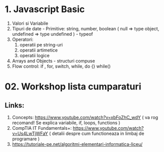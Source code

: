 # 1. Javascript Basic
1. Valori si Variabile
2. Tipuri de date - Primitive: string, number, boolean ( null => type object, undefined => type undefined ) - typeof
3. Operatori:
    1. operatii pe string-uri 
    2. operatii artimetice
    3. operatii logice
4. Arrays and Objects - structuri compuse
5. Flow control: if , for, switch, while, do {} while()


# 02. Workshop lista cumparaturi


## Links:

1. Concepts: https://www.youtube.com/watch?v=xbFoZhC_wdY ( va rog recomand! Se explica variabile, if, loops, functions )
2. CompTIA IT Fundamentals+: https://www.youtube.com/watch?v=Us4LwTjWFaY ( detalii despre cum functioneaza in limbaj de programare )
3. https://tutoriale-pe.net/algoritmi-elementari-informatica-liceu/